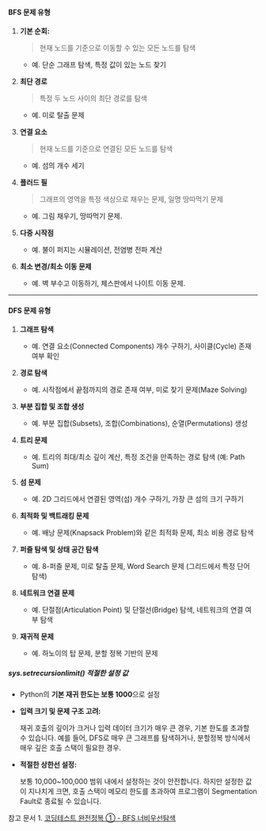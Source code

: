 #### BFS 문제 유형

1. **기본 순회:** 
   > 현재 노드를 기준으로 이동할 수 있는 모든 노드를 탐색
    - 예. 단순 그래프 탐색, 특정 값이 있는 노드 찾기

2. **최단 경로**
   > 특정 두 노드 사이의 최단 경로를 탐색
    - 예. 미로 탈출 문제

3. **연결 요소**
    > 현재 노드를 기준으로 연결된 모든 노드를 탐색
    - 예. 섬의 개수 세기

4. **플러드 필**
    > 그래프의 영역을 특정 색상으로 채우는 문제, 일명 땅따먹기 문제
    - 예. 그림 채우기, 땅따먹기 문제.

5. **다중 시작점**
    - 예. 불이 퍼지는 시뮬레이션, 전염병 전파 계산

6. **최소 변경/최소 이동 문제**
    - 예. 벽 부수고 이동하기, 체스판에서 나이트 이동 문제.

--- 

#### DFS 문제 유형

1. **그래프 탐색**
   - 예. 연결 요소(Connected Components) 개수 구하기, 사이클(Cycle) 존재 여부 확인

2. **경로 탐색**
     - 예. 시작점에서 끝점까지의 경로 존재 여부, 미로 찾기 문제(Maze Solving)

3. **부분 집합 및 조합 생성**
     - 예. 부분 집합(Subsets), 조합(Combinations), 순열(Permutations) 생성

4. **트리 문제**
     - 예. 트리의 최대/최소 깊이 계산, 특정 조건을 만족하는 경로 탐색 (예: Path Sum)

5. **섬 문제**
     - 예. 2D 그리드에서 연결된 영역(섬) 개수 구하기, 가장 큰 섬의 크기 구하기

6. **최적화 및 백트래킹 문제**
     - 예. 배낭 문제(Knapsack Problem)와 같은 최적화 문제, 최소 비용 경로 탐색

7. **퍼즐 탐색 및 상태 공간 탐색**
     - 예. 8-퍼즐 문제, 미로 탈출 문제, Word Search 문제 (그리드에서 특정 단어 탐색)

8. **네트워크 연결 문제**
     - 예. 단절점(Articulation Point) 및 단절선(Bridge) 탐색, 네트워크의 연결 여부 탐색

9. **재귀적 문제**
     - 예. 하노이의 탑 문제, 분할 정복 기반의 문제  

##### sys.setrecursionlimit() 적절한 설정 값
- Python의 **기본 재귀 한도는 보통 1000**으로 설정
- **입력 크기 및 문제 구조 고려:**

     재귀 호출의 깊이가 크거나 입력 데이터 크기가 매우 큰 경우, 기본 한도를 초과할 수 있습니다.
     예를 들어, DFS로 매우 큰 그래프를 탐색하거나, 분할정복 방식에서 매우 깊은 호출 스택이 필요한 경우.  

- **적절한 상한선 설정:**

     보통 10,000~100,000 범위 내에서 설정하는 것이 안전합니다.
     하지만 설정한 값이 지나치게 크면, 호출 스택이 메모리 한도를 초과하여 프로그램이 Segmentation Fault로 종료될 수 있습니다.

참고 문서 1. [코딩테스트 완전정복 ① - BFS 너비우선탐색](https://velog.io/@sihoon_cho/Python%EC%BD%94%EB%94%A9%ED%85%8C%EC%8A%A4%ED%8A%B8-%EC%BD%94%EB%94%A9%ED%85%8C%EC%8A%A4%ED%8A%B8-%EC%99%84%EC%A0%84%EC%A0%95%EB%B3%B5-BFS-%EB%84%88%EB%B9%84%EC%9A%B0%EC%84%A0%ED%83%90%EC%83%89)
